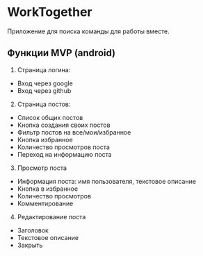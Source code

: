 # WorkTogether

Приложение для поиска команды для работы вместе.

## Функции MVP (android)

1. Страница логина:
- Вход через google
- Вход через github
2. Страница постов:
- Список общих постов
- Кнопка создания своих постов
- Фильтр постов на все/мои/избранное
- Кнопка избранное
- Количество просмотров поста
- Переход на информацию поста
3. Просмотр поста
- Информация поста: имя пользователя, текстовое описание
- Кнопка в избранное 
- Количество просмотров
- Комментирование
4. Редактирование поста
- Заголовок
- Текстовое описание
- Закрыть